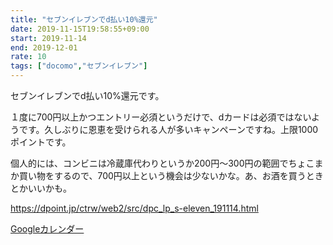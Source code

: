 ```yaml
---
title: "セブンイレブンでd払い10%還元"
date: 2019-11-15T19:58:55+09:00
start: 2019-11-14
end: 2019-12-01
rate: 10
tags: ["docomo","セブンイレブン"]
---
```


セブンイレブンでd払い10%還元です。

１度に700円以上かつエントリー必須というだけで、dカードは必須ではないようです。久しぶりに恩恵を受けられる人が多いキャンペーンですね。上限1000ポイントです。

個人的には、コンビニは冷蔵庫代わりというか200円〜300円の範囲でちょこまか買い物をするので、700円以上という機会は少ないかな。あ、お酒を買うときとかいいかも。

https://dpoint.jp/ctrw/web2/src/dpc_lp_s-eleven_191114.html



[Googleカレンダー](http://www.google.com/calendar/event?action=TEMPLATE&text=%E3%82%BB%E3%83%96%E3%83%B3%E3%82%A4%E3%83%AC%E3%83%96%E3%83%B3%E3%81%A7d%E6%89%95%E3%81%8410%25%E9%82%84%E5%85%83&dates=20191114/20191201&details=https://pokanpo.com/posts/20191201_docomo_seveneleven/)
